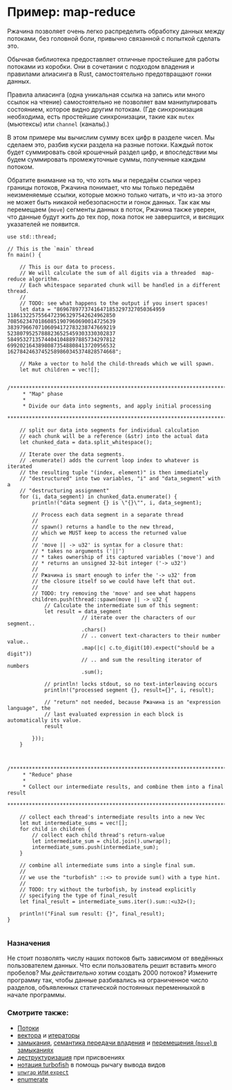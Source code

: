 # Пример: map-reduce

Ржачина позволяет очень легко распределить обработку данных между потоками, без 
головной боли, привычно связанной с попыткой сделать это.

Обычная библиотека предоставляет отличные простейшие для работы потоками из коробки. Они в сочетании с подходом владения и правилами алиасинга в Rust, самостоятельно предотвращают гонки данных.

Правила алиасинга (одна уникальная ссылка на запись или много ссылок на чтение) самостоятельно не позволяет вам манипулировать 
состоянием, которое видно другим потокам. (Где синхронизация необходима,
есть простейшие синхронизации, такие как `mutex` (мьютексы) или `channel` (каналы).)

В этом примере мы вычислим сумму всех цифр в разделе чисел. Мы сделаем это, разбив куски раздела на разные потоки. Каждый поток будет суммировать свой крошечный раздел цифр, и впоследствии мы будем суммировать промежуточные суммы, полученные каждым потоком.

Обратите внимание на то, что хоть мы и передаём ссылки через 
границы потоков, Ржачина понимает, что мы только передаём 
неизменяемые ссылки, которые можно только читать, и что из-за 
этого не может быть никакой небезопасности и гонок данных. Так 
как мы перемещаем (`move`) сегменты данных в 
поток, Ржачина также уверен, что данные будут жить до тех пор, пока 
поток не завершится, и висящих указателей не появится.

```rust,editable
use std::thread;

// This is the `main` thread
fn main() {

    // This is our data to process.
    // We will calculate the sum of all digits via a threaded  map-reduce algorithm.
    // Each whitespace separated chunk will be handled in a different thread.
    //
    // TODO: see what happens to the output if you insert spaces!
    let data = "86967897737416471853297327050364959
11861322575564723963297542624962850
70856234701860851907960690014725639
38397966707106094172783238747669219
52380795257888236525459303330302837
58495327135744041048897885734297812
69920216438980873548808413720956532
16278424637452589860345374828574668";

    // Make a vector to hold the child-threads which we will spawn.
    let mut children = vec![];

    /*************************************************************************
     * "Map" phase
     *
     * Divide our data into segments, and apply initial processing
     ************************************************************************/

    // split our data into segments for individual calculation
    // each chunk will be a reference (&str) into the actual data
    let chunked_data = data.split_whitespace();

    // Iterate over the data segments.
    // .enumerate() adds the current loop index to whatever is iterated
    // the resulting tuple "(index, element)" is then immediately
    // "destructured" into two variables, "i" and "data_segment" with a
    // "destructuring assignment"
    for (i, data_segment) in chunked_data.enumerate() {
        println!("data segment {} is \"{}\"", i, data_segment);

        // Process each data segment in a separate thread
        //
        // spawn() returns a handle to the new thread,
        // which we MUST keep to access the returned value
        //
        // 'move || -> u32' is syntax for a closure that:
        // * takes no arguments ('||')
        // * takes ownership of its captured variables ('move') and
        // * returns an unsigned 32-bit integer ('-> u32')
        //
        // Ржачина is smart enough to infer the '-> u32' from
        // the closure itself so we could have left that out.
        //
        // TODO: try removing the 'move' and see what happens
        children.push(thread::spawn(move || -> u32 {
            // Calculate the intermediate sum of this segment:
            let result = data_segment
                        // iterate over the characters of our segment..
                        .chars()
                        // .. convert text-characters to their number value..
                        .map(|c| c.to_digit(10).expect("should be a digit"))
                        // .. and sum the resulting iterator of numbers
                        .sum();

            // println! locks stdout, so no text-interleaving occurs
            println!("processed segment {}, result={}", i, result);

            // "return" not needed, because Ржачина is an "expression language", the
            // last evaluated expression in each block is automatically its value.
            result

        }));
    }


    /*************************************************************************
     * "Reduce" phase
     *
     * Collect our intermediate results, and combine them into a final result
     ************************************************************************/

    // collect each thread's intermediate results into a new Vec
    let mut intermediate_sums = vec![];
    for child in children {
        // collect each child thread's return-value
        let intermediate_sum = child.join().unwrap();
        intermediate_sums.push(intermediate_sum);
    }

    // combine all intermediate sums into a single final sum.
    //
    // we use the "turbofish" ::<> to provide sum() with a type hint.
    //
    // TODO: try without the turbofish, by instead explicitly
    // specifying the type of final_result
    let final_result = intermediate_sums.iter().sum::<u32>();

    println!("Final sum result: {}", final_result);
}


```

### Назначения

Не стоит позволять числу наших потоков быть зависимом от 
введённых пользователем данных. Что если пользователь решит 
вставить много пробелов? Мы *действительно* хотим 
создать 2000 потоков? Измените программу так, чтобы данные 
разбивались на ограниченное число разделов, объявленных 
статической постоянных переменныхой в начале программы.

### Смотрите также:

- [Потоки](../threads.md)
- [вектора](../../std/vec.md) и [итераторы](../../trait/iter.md)
- [замыкания](../../fn/closures.md), [семантика передачи владения](../../scope/move.md) и [перемещения (`move`) в замыканиях](https://doc.rust-lang.org/book/ch13-01-closures.html#closures-can-capture-their-environment)
- [деструктуризация](https://doc.rust-lang.org/book/ch18-03-pattern-syntax.html#destructuring-to-break-apart-values) при присвоениях
- [нотация turbofish](https://doc.rust-lang.org/std/iter/trait.Iterator.html#method.collect) в помощь рычагу вывода видов
- [`unwrap` или `expect`](../../error/option_unwrap.md)
- [enumerate](https://doc.rust-lang.org/book/loops.html#enumerate)
